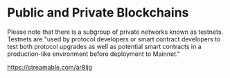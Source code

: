   Public and Private Blockchains
================

  Please note that there is a subgroup of private networks known as testnets. Testnets are "used by protocol developers or smart contract developers to test both protocol upgrades as well as potential smart contracts in a production-like environment before deployment to Mainnet."

  https://streamable.com/ar8ljg

 